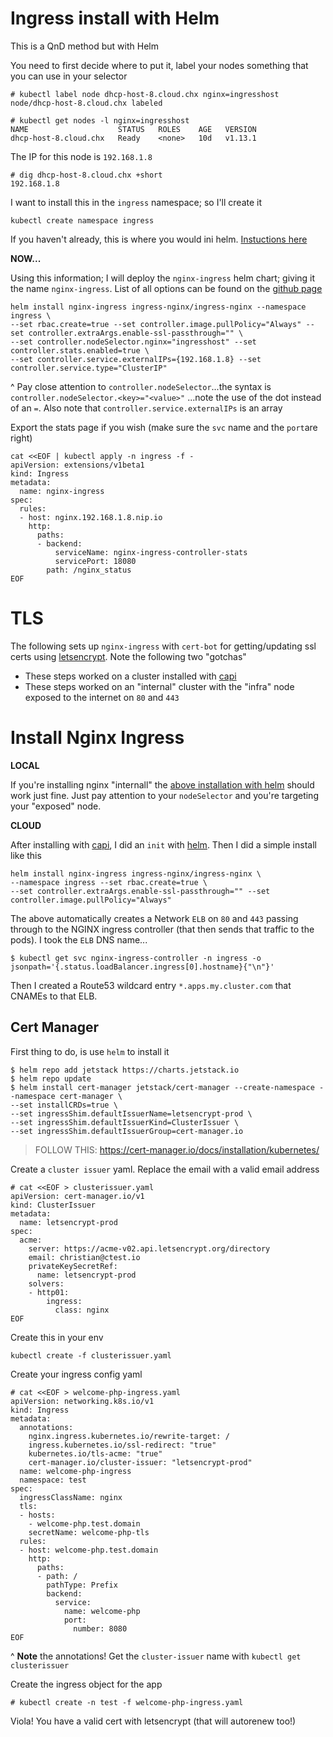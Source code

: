 # Ingress install with Helm

This is a QnD method but with Helm

You need to first decide where to put it, label your nodes something that you can use in your selector

```
# kubectl label node dhcp-host-8.cloud.chx nginx=ingresshost
node/dhcp-host-8.cloud.chx labeled

# kubectl get nodes -l nginx=ingresshost
NAME                    STATUS   ROLES    AGE   VERSION
dhcp-host-8.cloud.chx   Ready    <none>   10d   v1.13.1
```

The IP for this node is `192.168.1.8`

```
# dig dhcp-host-8.cloud.chx +short
192.168.1.8
```

I want to install this in the `ingress` namespace; so I'll create it

```
kubectl create namespace ingress
```

If you haven't already, this is where you would ini helm. [Instuctions here](../../README.md#helm)

**NOW...**

Using this information; I will deploy the `nginx-ingress` helm chart; giving it the name `nginx-ingress`. List of all options can be found on the [github page](https://github.com/helm/charts/tree/master/stable/nginx-ingress#configuration)

```
helm install nginx-ingress ingress-nginx/ingress-nginx --namespace ingress \
--set rbac.create=true --set controller.image.pullPolicy="Always" --set controller.extraArgs.enable-ssl-passthrough="" \
--set controller.nodeSelector.nginx="ingresshost" --set controller.stats.enabled=true \
--set controller.service.externalIPs={192.168.1.8} --set controller.service.type="ClusterIP"
```

^ Pay close attention to `controller.nodeSelector`...the syntax is `controller.nodeSelector.<key>="<value>"` ...note the use of the dot instead of an `=`. Also note that `controller.service.externalIPs` is an array



Export the stats page if you wish (make sure the `svc` name and the `port`are right)

```
cat <<EOF | kubectl apply -n ingress -f -
apiVersion: extensions/v1beta1
kind: Ingress
metadata:
  name: nginx-ingress
spec:
  rules:
  - host: nginx.192.168.1.8.nip.io
    http:
      paths:
      - backend:
          serviceName: nginx-ingress-controller-stats
          servicePort: 18080
        path: /nginx_status
EOF
```

# TLS

The following sets up `nginx-ingress` with `cert-bot` for getting/updating ssl certs using [letsencrypt](https://letsencrypt.org/). Note the following two "gotchas"

* These steps worked on a cluster installed with [capi](https://cluster-api.sigs.k8s.io/user/quick-start.html)
* These steps worked on an "internal" cluster with the "infra" node exposed to the internet on `80` and `443`

# Install Nginx Ingress

**LOCAL**

If you're installing nginx "internall" the [above installation with helm](#ingress-install-with-helm) should work just fine. Just pay attention to your `nodeSelector` and you're targeting your "exposed" node.

**CLOUD** 

After installing with [capi](https://cluster-api.sigs.k8s.io/user/quick-start.html), I did an `init` with [helm](../../README.md#helm). Then I did a simple install like this

```
helm install nginx-ingress ingress-nginx/ingress-nginx \
--namespace ingress --set rbac.create=true \
--set controller.extraArgs.enable-ssl-passthrough="" --set controller.image.pullPolicy="Always"
```

The above automatically creates a Network `ELB` on `80` and `443` passing through to the NGINX ingress controller (that then sends that traffic to the pods). I took the `ELB` DNS name...

```
$ kubectl get svc nginx-ingress-controller -n ingress -o jsonpath='{.status.loadBalancer.ingress[0].hostname}{"\n"}'
```
Then I created a Route53 wildcard entry `*.apps.my.cluster.com` that CNAMEs to that ELB.

## Cert Manager

First thing to do, is use `helm` to install it

```
$ helm repo add jetstack https://charts.jetstack.io
$ helm repo update
$ helm install cert-manager jetstack/cert-manager --create-namespace --namespace cert-manager \
--set installCRDs=true \
--set ingressShim.defaultIssuerName=letsencrypt-prod \
--set ingressShim.defaultIssuerKind=ClusterIssuer \
--set ingressShim.defaultIssuerGroup=cert-manager.io
```

> FOLLOW THIS: https://cert-manager.io/docs/installation/kubernetes/

Create a  `cluster issuer` yaml. Replace the email with a valid email address

```
# cat <<EOF > clusterissuer.yaml
apiVersion: cert-manager.io/v1
kind: ClusterIssuer
metadata:
  name: letsencrypt-prod
spec:
  acme:
    server: https://acme-v02.api.letsencrypt.org/directory
    email: christian@ctest.io
    privateKeySecretRef:
      name: letsencrypt-prod
    solvers:
    - http01:
        ingress:
          class: nginx
EOF
```

Create this in your env

```
kubectl create -f clusterissuer.yaml
```

Create your ingress config yaml

```
# cat <<EOF > welcome-php-ingress.yaml
apiVersion: networking.k8s.io/v1
kind: Ingress
metadata:
  annotations:
    nginx.ingress.kubernetes.io/rewrite-target: /
    ingress.kubernetes.io/ssl-redirect: "true"
    kubernetes.io/tls-acme: "true"
    cert-manager.io/cluster-issuer: "letsencrypt-prod"
  name: welcome-php-ingress
  namespace: test
spec:
  ingressClassName: nginx
  tls:
  - hosts:
    - welcome-php.test.domain
    secretName: welcome-php-tls
  rules:
  - host: welcome-php.test.domain
    http:
      paths:
      - path: /
        pathType: Prefix
        backend:
          service:
            name: welcome-php
            port:
              number: 8080
EOF
```

^ **Note** the annotations! Get the `cluster-issuer` name with `kubectl get clusterissuer`

Create the ingress object for the app

```
# kubectl create -n test -f welcome-php-ingress.yaml
```

Viola! You have a valid cert with letsencrypt (that will autorenew too!)
